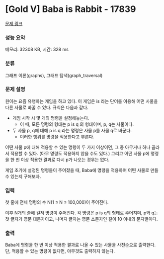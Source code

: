 # [Gold V] Baba is Rabbit - 17839 

[문제 링크](https://www.acmicpc.net/problem/17839) 

### 성능 요약

메모리: 32308 KB, 시간: 328 ms

### 분류

그래프 이론(graphs), 그래프 탐색(graph_traversal)

### 문제 설명

<p>원이는 요즘 유행하는 게임을 하고 있다. 이 게임은 is 라는 단어를 이용해 어떤 사물을 다른 사물로 바꿀 수 있다. 규칙은 다음과 같다.</p>

<ul>
	<li>게임 시작 시 몇 개의 명령을 설정해놓는다.
	<ul>
		<li>이 때, 모든 명령의 형태는 p is q 의 형태이며, p, q는 사물이다.</li>
	</ul>
	</li>
	<li>두 사물 p, q에 대해 p is q 라는 명령은 사물 p를 사물 q로 바꾼다.
	<ul>
		<li>이러한 행위를 명령을 적용한다고 부른다.</li>
	</ul>
	</li>
</ul>

<p>어떤 사물 p에 대해 적용할 수 있는 명령이 두 가지 이상이면, 그 중 아무거나 하나 골라서 적용할 수 있다. (아무 명령도 적용하지 않을 수도 있다.) 그리고 어떤 사물 p에 명령을 한 번 이상 적용한 결과로 다시 p가 나오는 경우는 없다.</p>

<p>게임 초기에 설정된 명령들이 주어졌을 때, Baba에 명령을 적용하여 어떤 사물로 만들 수 있는지 구해보자.</p>

### 입력 

 <p>첫 줄에 전체 명령의 수 N(1 ≤ N ≤ 100,000)이 주어진다.</p>

<p>이후 N개의 줄에 걸쳐 명령이 주어진다. 각 명령은 p is q의 형태로 주어지며,  p와 q는 첫 글자가 영문 대문자이고, 나머지 글자는 영문 소문자인 길이 10 이내의 문자열이다.</p>

### 출력 

 <p>Baba에 명령을 한 번 이상 적용한 결과로 나올 수 있는 사물을 사전순으로 출력한다. 단, 적용할 수 있는 명령이 없다면, 아무것도 출력하지 않는다.</p>

